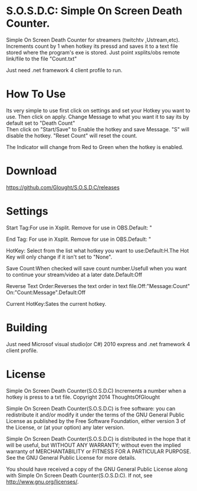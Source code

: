 S.O.S.D.C: Simple On Screen Death Counter.
=========

Simple On Screen Death Counter for streamers (twitchtv ,Ustream,etc). Increments count by 1 when hotkey its pressd and saves it to a text file stored where the program's exe is stored. Just point xsplits/obs remote link/file to the file "Count.txt"

Just need .net framework 4 client profile to run.

How To Use
=========

Its very simple to use first click on settings and set your Hotkey you want to use. 
Then click on apply. Change Message to what you want it to say its by default set to "Death Count"  
Then click on "Start/Save" to Enable the hotkey and save Message. "S" will disable the hotkey.
"Reset Count" will reset the count.

The Indicator will change from Red to Green when the hotkey is enabled.

Download
==========
https://github.com/Glought/S.O.S.D.C/releases

Settings
==========

Start Tag:For use in Xsplit. Remove for use in OBS.Default: "<xsplit>

End Tag: For use in Xsplit. Remove for use in OBS.Default: "</xsplit>

HotKey: Select from the list what hotkey you want to use:Default:H.The Hot Key will only change if it isn't set to "None".

Save Count:When checked will save count number.Usefull when you want to continue your stream/video at a later date.Default:Off

Reverse Text Order:Reverses the text order in text file.Off:"Message:Count" On:"Count:Message".Default:Off

Current HotKey:Sates the current hotkey.


Building
==========
Just need  Microsof visual studio(or C#) 2010 express and .net framework 4 client profile.


License
===========
  Simple On Screen Death Counter(S.O.S.D.C) Increments a number when a hotkey is press to a txt file.
  Copyright 2014 ThoughtsOfGlought

  Simple On Screen Death Counter(S.O.S.D.C) is free software: you can redistribute it and/or modify
  it under the terms of the GNU General Public License as published by
  the Free Software Foundation, either version 3 of the License, or
  (at your option) any later version.

  Simple On Screen Death Counter(S.O.S.D.C) is distributed in the hope that it will be useful,
  but WITHOUT ANY WARRANTY; without even the implied warranty of
  MERCHANTABILITY or FITNESS FOR A PARTICULAR PURPOSE.  See the
  GNU General Public License for more details.

  You should have received a copy of the GNU General Public License
  along with Simple On Screen Death Counter(S.O.S.D.C).  If not, see <http://www.gnu.org/licenses/>.
